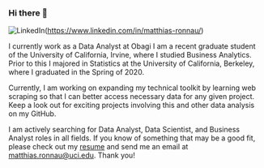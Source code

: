 ### Hi there 👋

![LinkedIn](https://img.shields.io/badge/linkedin-%230077B5.svg?style=for-the-badge&logo=linkedin&logoColor=white)(https://www.linkedin.com/in/matthias-ronnau/)

I currently work as a Data Analyst at Obagi I am a recent graduate student of the University of California, Irvine, where I studied Business Analytics. Prior to this I majored in Statistics at the University of California, Berkeley, where I graduated in the Spring of 2020.

Currently, I am working on expanding my technical toolkit by learning web scraping so that I can better access necessary data for any given project. Keep a look out for exciting projects involving this and other data analysis on my GitHub.

I am actively searching for Data Analyst, Data Scientist, and Business Analyst roles in all fields. If you know of something that may be a good fit, please check out my [resume](https://drive.google.com/file/d/12SwhG-R3WnT0Cqg56DAyNwSYjkzjWsPM/view?usp=sharing) and send me an email at matthias.ronnau@uci.edu. Thank you!

<!--
**matthiasronnau/matthiasronnau** is a ✨ _special_ ✨ repository because its `README.md` (this file) appears on your GitHub profile.

Here are some ideas to get you started:

- 🔭 I’m currently working on ...
- 🌱 I’m currently learning ...
- 👯 I’m looking to collaborate on ...
- 🤔 I’m looking for help with ...
- 💬 Ask me about ...
- 📫 How to reach me: ...
- ⚡ Fun fact: ...
-->
